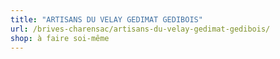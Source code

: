 ```yaml
---
title: "ARTISANS DU VELAY GEDIMAT GEDIBOIS"
url: /brives-charensac/artisans-du-velay-gedimat-gedibois/
shop: à faire soi-même
---
```

